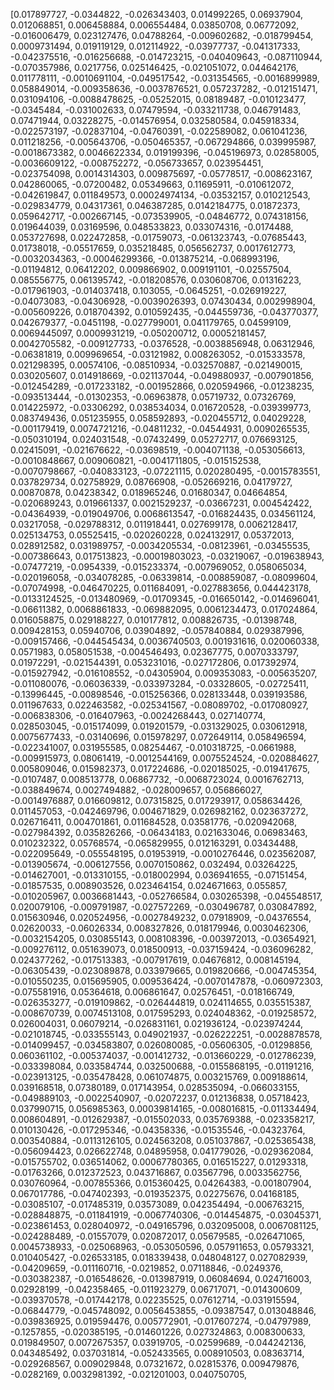 [0.017897727, -0.0344822, -0.026343403, 0.014992265, 0.06937904, 0.012068851, 0.006458884, 0.006554484, 0.03850708, 0.06772092, -0.016006479, 0.023127476, 0.04788264, -0.009602682, -0.018799454, 0.0009731494, 0.019119129, 0.012114922, -0.03977737, -0.041317333, -0.042375516, -0.016256688, -0.014723215, -0.040409643, -0.087110944, -0.070357986, 0.0217756, 0.025146425, -0.021051072, 0.044642176, 0.011778111, -0.0010691104, -0.049517542, -0.031354565, -0.0016899989, 0.058849014, -0.009358636, -0.0037876521, 0.057237282, -0.012151471, 0.031094106, -0.0088478625, -0.05252015, 0.08189487, -0.010123477, -0.0345484, -0.031002633, 0.07479594, -0.033211738, 0.046791483, 0.07471944, 0.03228275, -0.014576954, 0.032580584, 0.045918334, -0.022573197, -0.02837104, -0.04760391, -0.022589082, 0.061041236, 0.011218256, -0.005643706, -0.050465357, -0.067294866, 0.039995987, -0.0018673382, 0.0046622334, 0.019199396, -0.045196973, 0.02858005, -0.0036609122, -0.008752272, -0.056733657, 0.023954451, -0.023754098, 0.0014314303, 0.009875697, -0.05778517, -0.008623167, 0.042860065, -0.07200482, 0.05349663, 0.11695911, -0.010612072, -0.042619847, 0.011849573, 0.00024974134, -0.03532157, 0.010212543, -0.029834779, 0.04317361, 0.046387285, 0.0142184775, 0.01872373, 0.059642717, -0.002667145, -0.073539905, -0.04846772, 0.074318156, 0.019644039, 0.03169596, 0.048533823, 0.033074316, -0.0174488, 0.053727698, 0.022472858, -0.01759073, -0.061323743, -0.07685443, 0.01738018, -0.05517659, 0.035218485, 0.056562737, 0.0017612773, -0.0032034363, -0.00046299366, -0.013875214, -0.068993196, -0.01194812, 0.06412202, 0.009866902, 0.009191101, -0.02557504, 0.085556775, 0.061395742, -0.018208576, 0.030608706, 0.01316223, -0.017961903, -0.014037418, 0.103055, -0.0645251, -0.026919227, -0.04073083, -0.04306928, -0.0039026393, 0.07430434, 0.002998904, -0.005609226, 0.018704392, 0.010592435, -0.044559736, -0.043770377, 0.042679377, -0.0451198, -0.027799001, 0.041179765, 0.04599109, 0.0069445097, 0.0009931219, -0.050200712, 0.00052181457, 0.0042705582, -0.009127733, -0.0376528, -0.0038856948, 0.06312946, -0.06381819, 0.009969654, -0.03121982, 0.008263052, -0.015333578, 0.021298395, 0.00574106, -0.08510934, -0.032570887, -0.021490015, 0.030205607, 0.014918669, -0.021137044, -0.049880937, -0.007901856, -0.012454289, -0.017233182, -0.001952866, 0.020594966, -0.01238235, -0.093513444, -0.01302353, -0.06963878, 0.05719732, 0.07326769, 0.014225972, -0.03306292, 0.038534034, 0.016720528, -0.039399773, 0.083749436, 0.051235955, 0.058592893, -0.020455712, 0.04029228, -0.001179419, 0.0074721216, -0.04811232, -0.04544931, 0.0090265535, -0.050310194, 0.024031548, -0.07432499, 0.05272717, 0.076693125, 0.02415091, -0.021676622, -0.03698519, -0.004071138, -0.053056613, -0.0010848667, 0.009060821, -0.0041711805, -0.015152538, -0.0070798667, -0.040833123, -0.07221115, 0.020280495, -0.0015783551, 0.037829734, 0.02758929, 0.08766908, -0.052669216, 0.04179727, 0.00870878, 0.04238342, 0.018965246, 0.01680347, 0.04664854, -0.020689243, 0.019661337, 0.0021529237, -0.03667231, 0.004542422, -0.04364939, -0.019049706, 0.0068613547, -0.016824435, 0.034561124, 0.03217058, -0.029788312, 0.011918441, 0.027699178, 0.0062128417, 0.025134753, 0.05525415, -0.020260228, 0.024132917, 0.05372013, 0.028912582, 0.031989757, -0.0034205534, -0.08123961, -0.03455535, -0.007386643, 0.017513823, -0.00019803023, -0.03219067, -0.019638943, -0.07477219, -0.0954339, -0.015233374, -0.007969052, 0.058065034, -0.020196058, -0.034078285, -0.06339814, -0.008859087, -0.08099604, -0.07074998, -0.046470225, 0.011684091, -0.027883656, 0.044423178, -0.0133124525, -0.013480969, -0.01709345, -0.016650142, -0.014696041, -0.06611382, 0.0068861833, -0.069882095, 0.0061234473, 0.017024864, 0.016058875, 0.029188227, 0.010177812, 0.008826735, -0.01398748, 0.009428153, 0.05940706, 0.03904892, -0.057840884, 0.029387996, -0.009157466, -0.044545434, 0.0036740503, 0.001931616, 0.020060338, 0.0571983, 0.058051538, -0.004546493, 0.02367775, 0.0070333797, 0.01972291, -0.021544391, 0.053231016, -0.027172806, 0.017392974, -0.015927942, -0.016108552, -0.04305904, 0.009353083, -0.005635207, -0.011080076, -0.06036339, -0.033973284, -0.03328605, -0.02725411, -0.13996445, -0.00898546, -0.015256366, 0.028133448, 0.039193586, 0.011967633, 0.022463582, -0.025341567, -0.08089702, -0.017080927, -0.006838306, -0.016407963, -0.0024268443, 0.027140774, 0.028503045, -0.015174099, 0.019201579, -0.031329025, 0.030612918, 0.0075677433, -0.03140696, 0.015978297, 0.072649114, 0.058496594, -0.022341007, 0.031955585, 0.08254467, -0.010318725, -0.0661988, -0.009915973, 0.08061419, -0.0012544169, 0.0075524524, -0.020884627, 0.005809046, 0.015982373, 0.017224686, -0.020185025, -0.019417675, -0.0107487, 0.008513778, 0.06867732, -0.0068723024, 0.0016762713, -0.038849674, 0.0027494882, -0.028009657, 0.056866027, -0.0014976887, 0.016609812, 0.07315825, 0.017293917, 0.058634426, 0.011457053, -0.042469796, 0.004671829, 0.026982162, 0.023637272, 0.026716411, 0.004701861, 0.011684528, 0.03581776, -0.020942068, -0.027984392, 0.035826266, -0.06434183, 0.021633046, 0.06983463, 0.010232322, 0.05768574, -0.065829955, 0.012163291, 0.03434488, -0.022095649, -0.055548195, 0.01953919, -0.0010276446, 0.023562087, -0.013905674, -0.006127556, 0.0070150862, 0.032494, 0.03264225, -0.014627001, -0.013310155, -0.018002994, 0.036941655, -0.07151454, -0.01857535, 0.008903526, 0.023464154, 0.024671663, 0.055857, -0.010205967, 0.0036681443, -0.052766584, 0.030265398, -0.045548517, 0.020079106, -0.009791987, -0.027572269, -0.030496787, 0.030847892, 0.015630946, 0.020524956, -0.0027849232, 0.07918909, -0.04376554, 0.02620033, -0.06026334, 0.008327826, 0.018179946, 0.0030462306, -0.0032154205, 0.030855143, 0.008108396, -0.003972013, -0.03654921, -0.009276112, 0.051639073, 0.018500913, -0.037159424, -0.036096282, 0.024377262, -0.017513383, -0.007917619, 0.04676812, 0.008145194, -0.06305439, -0.023089878, 0.033979665, 0.019820666, -0.004745354, -0.010550235, 0.015695905, 0.009536424, -0.0070147878, -0.060972303, -0.075581916, 0.05364618, 0.006861647, 0.02576451, -0.018166749, -0.026353277, -0.019109862, -0.026444819, 0.024114655, 0.035515387, -0.008670739, 0.0074513108, 0.017595293, 0.024048362, -0.019258572, 0.026004031, 0.06079214, -0.026831161, 0.021936124, -0.023974244, -0.021018745, -0.033555143, 0.049021937, -0.026222251, -0.0028878578, -0.014099457, -0.034583807, 0.026080085, -0.05606305, -0.01298856, 0.060361102, -0.005374037, -0.001412732, -0.013660229, -0.012786239, -0.033398084, 0.033584744, 0.032500688, -0.0155868195, -0.01191216, -0.023913125, -0.035478428, 0.061074875, 0.003215769, 0.009188614, 0.039168518, 0.07380189, 0.017143954, 0.028535094, -0.066033155, -0.049889103, -0.0022540907, -0.02072237, 0.012136838, 0.05718423, 0.037990715, 0.056985363, 0.00039814165, -0.008016815, -0.011334494, 0.008604891, -0.012629387, -0.015502033, 0.035769388, -0.023358217, 0.010130426, -0.017295346, -0.04358336, -0.01535546, -0.04323764, 0.003540884, -0.0113126105, 0.024563208, 0.051037867, -0.025365438, -0.056094423, 0.026622748, 0.04895958, 0.041779026, -0.029362084, -0.015755702, 0.036514062, 0.00067780365, 0.016515227, 0.01293318, -0.01763266, 0.012372523, 0.043716867, 0.03567796, 0.0033562756, 0.030760964, -0.007855366, 0.015360425, 0.04264383, -0.001807904, 0.067017786, -0.047402393, -0.019352375, 0.02275676, 0.04168185, -0.03085107, -0.017485319, 0.03573089, 0.042354494, -0.006763215, -0.028848875, -0.011841919, -0.0067740306, -0.014454875, -0.03045371, -0.023861453, 0.028040972, -0.049165796, 0.032095008, 0.0067081125, -0.024288489, -0.01557079, 0.020872017, 0.05679585, -0.026471065, 0.0045738933, -0.025068963, -0.053050596, 0.057911653, 0.05793321, 0.010405427, -0.026533185, 0.018339438, 0.048048127, 0.027082939, -0.04209659, -0.011160716, -0.0219852, 0.07118846, -0.0249376, -0.030382387, -0.016548626, -0.013987919, 0.06084694, 0.024716003, 0.02928199, -0.042358465, -0.011923279, 0.06717071, -0.014300609, -0.039370578, -0.017442178, 0.02235525, 0.07612714, -0.031915594, -0.06844779, -0.045748092, 0.0056453855, -0.09387547, 0.013048846, -0.039836925, 0.019594476, 0.005772901, -0.017607274, -0.04797989, -0.1257855, -0.020385195, -0.014601226, 0.027324863, 0.008300633, 0.019849507, 0.0072675357, 0.03919705, -0.02599689, -0.044242136, 0.043485492, 0.037031814, -0.052433565, 0.008910503, 0.08363714, -0.029268567, 0.009029848, 0.07321672, 0.02815376, 0.009479876, -0.0282169, 0.0032981392, -0.021201003, 0.040750705,